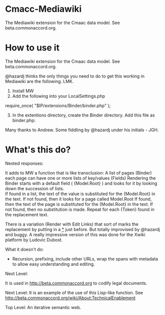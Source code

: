 Cmacc-Mediawiki
===============

The Mediawiki extension for the Cmaac data model.  See beta.commonaccord.org.

How to use it
===============

The Mediawiki extension for the Cmaac data model.  See beta.commonaccord.org.

@hazardj thinks the only things you need to do to get this working in Mediawiki are the following.  LMK.


1. Install MW
2. Add the following into your LocalSettings.php

require_once( "$IP/extensions/Binder/binder.php" );


3. In the extentions directory, create the Binder directory.  Add this file as binder.php:

Many thanks to Andrew.  Some fiddling by @hazardj under his initials - JGH. 



What's this do?
================
Nested responses:

It adds to MW a function that is like transclusion:
  A list of pages (Binder)
  each page can have one or more lists of key/values (Fields)
  Rendering the Binder starts with a default field ( {Model.Root} ) and looks for it by looking down the succession of lists.  
    If found in a list, the text of the value is substituted for the {Model.Root} in the text.
    If not found, then it looks for a page called Model.Root
      If found, then the text of the page is substituted for the {Model.Root} in the text.
      If not found, then no substitution is made.
  Repeat for each {Token} found in the replacement text.
  
There is a variation (Render with Edit Links) that sort of marks the replacement by putting in a <a href="TokenName">*</a> just before.  But totally improvised by @hazardj and buggy.  A really impressive version of this was done for the Xwiki platform by Ludovic Dubost.

What it doesn't do:

* Recursion, prefixing, include other URLs, wrap the spans with metadata to allow easy understanding and editing.  


Next Level:

It is used in http://beta.commonaccord.org to codify legal documents.

Next Level:
It is an example of the use of this Lisp-like function.  See http://beta.commonaccord.org/wiki/About:TechnicalEnablement

Top Level:
An iterative semantic web.
